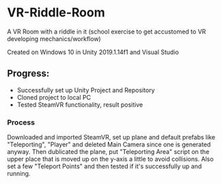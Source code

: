 # VR-Riddle-Room
A VR Room with a riddle in it (school exercise to get accustomed to VR developing mechanics/workflow)

Created on Windows 10 in Unity 2019.1.14f1 and Visual Studio 

## Progress:

* Successfully set up Unity Project and Repository
* Cloned project to local PC
* Tested SteamVR functionality, result positive

### Process 
Downloaded and imported SteamVR, set up plane and default prefabs like "Teleporting", "Player" and deleted Main Camera since one 
is generated anyway.
Then dublicated the plane, put "Teleporting Area" script on the upper place that is moved up on the y-axis a little to avoid collisions.
Also set a few "Teleport Points" and then tested if it's successfully up and running. 

